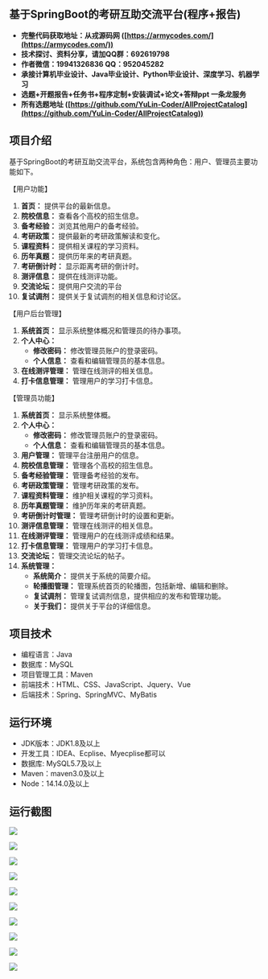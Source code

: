 ## 基于SpringBoot的考研互助交流平台(程序+报告)

- <b>完整代码获取地址：从戎源码网 ([https://armycodes.com/](https://armycodes.com/))</b>
- <b>技术探讨、资料分享，请加QQ群：692619798</b> 
- <b>作者微信：19941326836  QQ：952045282</b> 
- <b>承接计算机毕业设计、Java毕业设计、Python毕业设计、深度学习、机器学习</b>
- <b>选题+开题报告+任务书+程序定制+安装调试+论文+答辩ppt 一条龙服务</b>
- <b>所有选题地址 ([https://github.com/YuLin-Coder/AllProjectCatalog](https://github.com/YuLin-Coder/AllProjectCatalog)) </b>

## 项目介绍
基于SpringBoot的考研互助交流平台，系统包含两种角色：用户、管理员主要功能如下。

【用户功能】

1. **首页：** 提供平台的最新信息。
2. **院校信息：** 查看各个高校的招生信息。
3. **备考经验：** 浏览其他用户的备考经验。
4. **考研政策：** 提供最新的考研政策解读和变化。
5. **课程资料：** 提供相关课程的学习资料。
6. **历年真题：** 提供历年来的考研真题。
7. **考研倒计时：** 显示距离考研的倒计时。
8. **测评信息：** 提供在线测评功能。
9. **交流论坛：** 提供用户交流的平台
10. **复试调剂：** 提供关于复试调剂的相关信息和讨论区。

【用户后台管理】

1. **系统首页：** 显示系统整体概况和管理员的待办事项。
2. **个人中心：**
   - **修改密码：** 修改管理员账户的登录密码。
   - **个人信息：** 查看和编辑管理员的基本信息。
3. **在线测评管理：** 管理在线测评的相关信息。
4. **打卡信息管理：** 管理用户的学习打卡信息。
   
【管理员功能】

1. **系统首页：** 显示系统整体概。
2. **个人中心：**
   - **修改密码：** 修改管理员账户的登录密码。
   - **个人信息：** 查看和编辑管理员的基本信息。
3. **用户管理：** 管理平台注册用户的信息。
4. **院校信息管理：** 管理各个高校的招生信息。
5. **备考经验管理：** 管理备考经验的发布。
6. **考研政策管理：** 管理考研政策的发布。
7. **课程资料管理：** 维护相关课程的学习资料。
8. **历年真题管理：** 维护历年来的考研真题。
9. **考研倒计时管理：** 管理考研倒计时的设置和更新。
10. **测评信息管理：** 管理在线测评的相关信息。
11. **在线测评管理：** 管理用户的在线测评成绩和结果。
12. **打卡信息管理：** 管理用户的学习打卡信息。
13. **交流论坛：** 管理交流论坛的帖子。
14. **系统管理：**
    - **系统简介：** 提供关于系统的简要介绍。
    - **轮播图管理：** 管理系统首页的轮播图，包括新增、编辑和删除。
    - **复试调剂：** 管理复试调剂信息，提供相应的发布和管理功能。
    - **关于我们：** 提供关于平台的详细信息。

## 项目技术
- 编程语言：Java
- 数据库：MySQL
- 项目管理工具：Maven
- 前端技术：HTML、CSS、JavaScript、Jquery、Vue
- 后端技术：Spring、SpringMVC、MyBatis

## 运行环境
- JDK版本：JDK1.8及以上
- 开发工具：IDEA、Ecplise、Myecplise都可以
- 数据库: MySQL5.7及以上
- Maven：maven3.0及以上
- Node：14.14.0及以上

## 运行截图
![](screenshot/1.png)

![](screenshot/2.png)

![](screenshot/3.png)

![](screenshot/4.png)

![](screenshot/5.png)

![](screenshot/6.png)

![](screenshot/7.png)

![](screenshot/8.png)

![](screenshot/9.png)

![](screenshot/10.png)
